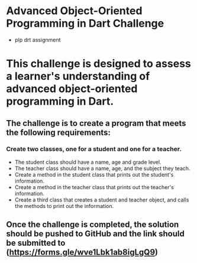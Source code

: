 
# Advanced Object-Oriented Programming in Dart Challenge

- plp drt assignment


# This challenge is designed to assess a learner's understanding of advanced object-oriented programming in Dart.



## The challenge is to create a program that meets the following requirements:

### Create two classes, one for a student and one for a teacher.
   * The student class should have a name, age and grade level.
   * The teacher class should have a name, age, and the subject they teach.
   * Create a method in the student class that prints out the student's information.
   * Create a method in the teacher class that prints out the teacher's information.
   * Create a third class that creates a student and teacher object, and calls the methods to print out the information.


## Once the challenge is completed, the solution should be pushed to GitHub and the link should be submitted to (https://forms.gle/wve1Lbk1ab8igLgQ9)
